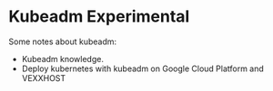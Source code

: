 # Kubeadm Experimental

Some notes about kubeadm:

- Kubeadm knowledge.
- Deploy kubernetes with kubeadm on Google Cloud Platform and VEXXHOST
